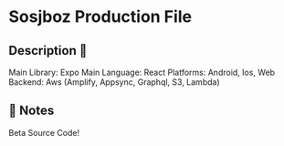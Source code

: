 # Sosjboz Production File

## Description 🚀

Main Library: Expo
Main Language: React
Platforms: Android, Ios, Web
Backend: Aws (Amplify, Appsync, Graphql, S3, Lambda)

## 📝 Notes

Beta Source Code!

